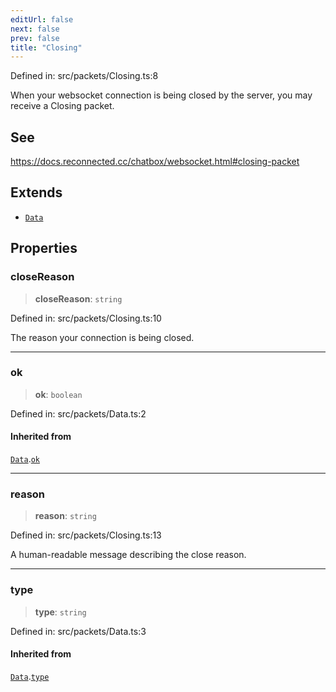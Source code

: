 ```yaml
---
editUrl: false
next: false
prev: false
title: "Closing"
---
```


Defined in: src/packets/Closing.ts:8

When your websocket connection is being closed by the server, you may receive a Closing packet.

## See

https://docs.reconnected.cc/chatbox/websocket.html#closing-packet

## Extends

- [`Data`](/ReconnectedChat/interfaces/data/)

## Properties

### closeReason

> **closeReason**: `string`

Defined in: src/packets/Closing.ts:10

The reason your connection is being closed.

***

### ok

> **ok**: `boolean`

Defined in: src/packets/Data.ts:2

#### Inherited from

[`Data`](/ReconnectedChat/interfaces/data/).[`ok`](/ReconnectedChat/interfaces/data/#ok)

***

### reason

> **reason**: `string`

Defined in: src/packets/Closing.ts:13

A human-readable message describing the close reason.

***

### type

> **type**: `string`

Defined in: src/packets/Data.ts:3

#### Inherited from

[`Data`](/ReconnectedChat/interfaces/data/).[`type`](/ReconnectedChat/interfaces/data/#type)
